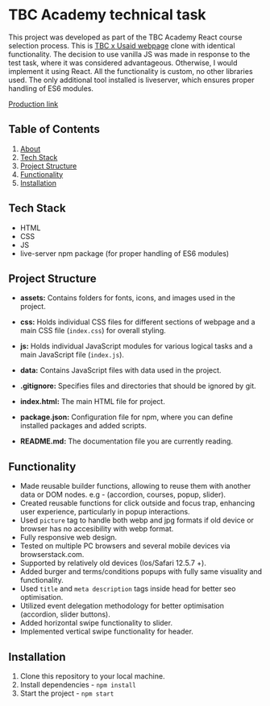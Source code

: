 # TBC Academy technical task

This project was developed as part of the TBC Academy React course selection process. This is [TBC x Usaid webpage](https://www.tbcacademy.ge/usaid) clone with identical functionality.
The decision to use vanilla JS was made in response to the test task, where it was considered advantageous. Otherwise, I would implement it using React.
All the functionality is custom, no other libraries used. The only additional tool installed is liveserver, which ensures proper handling of ES6 modules.

[Production link](https://thelastdance.github.io/tbc/index.html)

## Table of Contents

1. [About](#tbc-academy-technical-task)
2. [Tech Stack](#tech-stack)
3. [Project Structure](#project-structure)
4. [Functionality](#functionality)
5. [Installation](#installation)

## Tech Stack

- HTML
- CSS
- JS
- live-server npm package (for proper handling of ES6 modules)

## Project Structure

- **assets:** Contains folders for fonts, icons, and images used in the project.

- **css:** Holds individual CSS files for different sections of webpage and a main CSS file (`index.css`) for overall styling.

- **js:** Holds individual JavaScript modules for various logical tasks and a main JavaScript file (`index.js`).

- **data:** Contains JavaScript files with data used in the project.

- **.gitignore:** Specifies files and directories that should be ignored by git.

- **index.html:** The main HTML file for project.

- **package.json:** Configuration file for npm, where you can define installed packages and added scripts.

- **README.md:** The documentation file you are currently reading.

## Functionality

- Made reusable builder functions, allowing to reuse them with another data or DOM nodes. e.g - (accordion, courses, popup, slider).
- Created reusable functions for click outside and focus trap, enhancing user experience, particularly in popup interactions.
- Used `picture` tag to handle both webp and jpg formats if old device or browser has no accesibility with webp format.
- Fully responsive web design.
- Tested on multiple PC browsers and several mobile devices via browserstack.com.
- Supported by relatively old devices (Ios/Safari 12.5.7 +).
- Added burger and terms/conditions popups with fully same visuality and functionality.
- Used `title` and `meta description` tags inside head for better seo optimisation.
- Utilized event delegation methodology for better optimisation (accordion, slider buttons).
- Added horizontal swipe functionality to slider.
- Implemented vertical swipe functionality for header.

## Installation

1. Clone this repository to your local machine.
2. Install dependencies - `npm install`
3. Start the project - `npm start`
